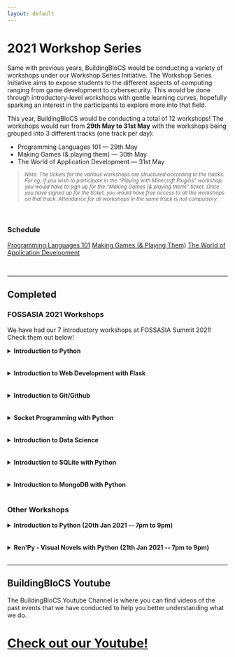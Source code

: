 ```yaml
---
layout: default
---
```


# 2021 Workshop Series

Same with previous years, BuildingBloCS would be conducting a variety of workshops under our Workshop Series Initiative. The Workshop Series Initiative aims to expose students to the different aspects of computing ranging from game development to cybersecurity. This would be done through introductory-level workshops with gentle learning curves, hopefully sparking an interest in the participants to explore more into that field.

This year, BuildingBloCS would be conducting a total of 12 workshops! The workshops would run from **29th May to 31st May** with the workshops being grouped into 3 different tracks (one track per day):

- Programming Languages 101 — 29th May
- Making Games (& playing them) — 30th May
- The World of Application Development — 31st May

> <small>_Note: The tickets for the various workshops are structured according to the tracks. For eg, if you wish to participate in the “Playing with Minecraft Plugins” workshop, you would have to sign up for the “Making Games (& playing them)” ticket. Once you have signed up for the ticket, you would have free access to all the workshops on that track. Attendance for all workshops in the same track is not compulsory._</small>

<br>

### Schedule

<a class="btn brand" href="/schedule.html#Programming%20Languages%20101">Programming Languages 101</a>
<a class="btn brand" href="/schedule.html#Making%20Games%20(&%20Playing%20Them)">Making Games (& Playing Them)</a>
<a class="btn brand" href="/schedule.html#The%20World%20of%20Application%20Development">The World of Application Development</a>

<br>

---

## Completed

### FOSSASIA 2021 Workshops

We have had our 7 introductory workshops at FOSSASIA Summit 2021! Check them out below!

<div>
<details>
  <summary><strong>Introduction to Python</strong></summary>
<br>
Python is a widely used, high level programming language, but it is easy to get started on. <br><br> In this workshop, you will be learning about the fundamental skills of Python, such as syntax, lists and functions.
<br><br>
  <strong>Prerequisites:</strong> Nothing much other than a desire to learn!
</details>
<br><br>
<details>
  <summary><strong>Introduction to Web Development with Flask</strong></summary>
<br>
With the help of Flask, a Python library, participants will be able to learn the basics of Web Development in building basic web-scraping applications. They will be free to explore and discover unique and interesting findings. Participants will learn the basics of HTML, CSS, Python (Flask) in this session and leave with their flask website hosted on CodeCollab.
<br><br>
  <strong>Prerequisites:</strong> Python Basics
</details>
<br><br>
<details>
  <summary><strong>Introduction to Git/Github</strong></summary>
<br>
Open source development is increasingly prevalent in software development, powering many devices that we use daily. Originally developed for managing the Linux operating system, Git is an extremely powerful tool for managing computing projects.<br><br>Participants will learn what Git is and how it is different from GitHub, what programmers can use Git for, learn to perform basic operations (commit, pull etc) using a Git GUI Client, perform simple collaborative operations (merge, forking) and understand the use of pull requests in working on public open source projects.
<br><br>
  <strong>Prerequisites:</strong> None
</details>
<br><br>
<details>
  <summary><strong>Socket Programming with Python</strong></summary>
<br>
Socket programming and the socket API are used to send and receive information between two physical devices, known as nodes, within a network. Upon completing this workshop, participants will be able to understand and use the main functions and methods in Python’s socket module to build their own client-server applications such as a multiplayer game.
<br><br>
  <strong>Prerequisites:</strong> A little experience with Python programming and a basic idea of Internet Protocols (IP).
</details>
<br><br>
<details>
  <summary><strong>Introduction to Data Science</strong></summary>
<br>
Data science is all about using data to solve problems. In this workshop, we will cover the basics of machine learning from loading data sets to creating predictive model, with the help of Scikit-learn (sklearn) to analyse data sets. At the end of the workshop, participants should be able to train a simple classifier and understand the data science lifecycle.
<br><br>
  <strong>Prerequisites:</strong> Python Basics
</details>
<br><br>
<details>
  <summary><strong>Introduction to SQLite with Python</strong></summary>
<br>
SQLite is the most used database engine in the world, integrated into applications that people use everyday. Participants can anticipate learning the basics of using SQLite3 with Python such as how to create a database, insert, update and delete data, fetch queries and import data from given csv files. This would be done by creating a text menu for users to retrieve and update information.
<br><br>
  <strong>Prerequisites:</strong> Python Basics
</details>
<br><br>
<details>
  <summary><strong>Introduction to MongoDB with Python</strong></summary>
<br>
MongoDB is a source-available, cross-platform, document-oriented database program. Classified as a NoSQL database program, MongoDB uses JSON-like documents with optional schemas. By the end of the workshop, participants would be able to build a Flask API with MongoDB to query and post data onto a server.
<br><br>
  <strong>Prerequisites:</strong> Python Basics
</details>
</div>

<br>

### Other Workshops

<div>
<details>
  <summary><strong>Introduction to Python (20th Jan 2021 -- 7pm to 9pm)</strong></summary>
<br>
Python is a widely used, high level programming language, which means that it is easy to get started on. <br><br> In this workshop, you will be learning about the fundamental skills of Python, such as syntax, lists and functions.
<br><br>
  <strong>Prerequisites:</strong> Nothing much other than a desire to learn!

</details>
<br><br>
<details>
  <summary><strong>Ren'Py - Visual Novels with Python (21th Jan 2021 -- 7pm to 9pm)</strong></summary>
<br>
This workshop teaches the basics of renpy, a visual novel engine that makes use of Python and basic computing skills. <br><br> Computational programming will be taught, along with some foundational skills of Python to help students be imaginative and more comfortable with coding in a creative way. <br><br> Do try to install the Ren'Py software before the event <br><br> [download here](https://www.renpy.org/latest.html)
<br><br>
  <strong>Prerequisites:</strong> Working computer and Ren'Py software installed on it
<br><br>
  <a class="btn" href="https://youtu.be/kcnVFFOnAIM">View Video</a>
<br>

</details>
</div>
<br>

---

## BuildingBloCS Youtube

The BuildingBloCS Youtube Channel is where you can find videos of the past events that we have conducted to help you better understanding what we do.

# <a class="btn" href="https://www.youtube.com/channel/UCWQmrxGbwU4jFBCJf7rPoFQ">Check out our Youtube!</a>
